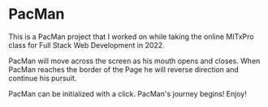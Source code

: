 # PacMan

This is a PacMan project that I worked on while taking the online MITxPro class for Full Stack Web Development in 2022. 

PacMan will move across the screen as his mouth opens and closes. When PacMan reaches the border of the Page he will reverse direction and continue his pursuit. 

PacMan can be initialized with a click. PacMan's journey begins! Enjoy!
